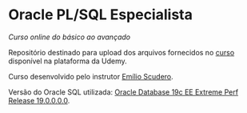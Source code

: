 # Oracle PL/SQL Especialista
_Curso online do básico ao avançado_

Repositório destinado para upload dos arquivos fornecidos no [curso](https://www.udemy.com/course/oracle-plsql-especialista-do-basico-ao-avancado-completo) disponível na plataforma da Udemy.

Curso desenvolvido pelo instrutor [Emílio Scudero](https://www.udemy.com/user/emilio-scudero).

Versão do Oracle SQL utilizada: [Oracle Database 19c EE Extreme Perf Release 19.0.0.0.0](https://www.oracle.com).